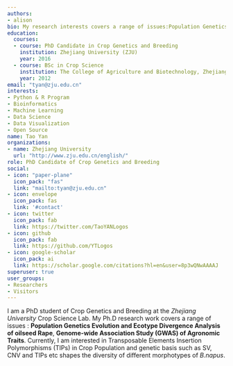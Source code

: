 ```yaml
---
authors:
- alison
bio: My research interests covers a range of issues:Population Genetics Evolution and Ecotype Divergence Analysis of oilseed Rape, Genome-wide Association Study (GWAS) of Agronomic Traits.
education:
  courses:
  - course: PhD Candidate in Crop Genetics and Breeding
    institution: Zhejiang University (ZJU)
    year: 2016
  - course: BSc in Crop Science
    institution: The College of Agriculture and Biotechnology, Zhejiang University (ZJU)
    year: 2012
email: "tyan@zju.edu.cn"
interests:
- Python & R Program
- Bioinformatics
- Machine Learning
- Data Science
- Data Visualization
- Open Source
name: Tao Yan
organizations:
- name: Zhejiang University
  url: "http://www.zju.edu.cn/english/"
role: PhD Candidate of Crop Genetics and Breeding
social:
- icon: "paper-plane"
  icon_pack: "fas"
  link: "mailto:tyan@zju.edu.cn"  
- icon: envelope
  icon_pack: fas
  link: '#contact'
- icon: twitter
  icon_pack: fab
  link: https://twitter.com/TaoYANLogos
- icon: github
  icon_pack: fab
  link: https://github.com/YTLogos
- icon: google-scholar
  icon_pack: ai
  link: https://scholar.google.com/citations?hl=en&user=8p3wQNwAAAAJ
superuser: true
user_groups:
- Researchers
- Visitors
---
```


I am a PhD student of Crop Genetics and Breeding at the *Zhejiang University* Crop Science Lab. My Ph.D research work covers a range of issues : **Population Genetics Evolution and Ecotype Divergence Analysis of oilseed Rape**, **Genome-wide Association Study (GWAS) of Agronomic Traits**. Currently, I am interested in Transposable Elements Insertion Polymorphisms (TIPs) in Crop Population and genetic basis such as SV, CNV and TIPs etc shapes the diversity of different morphotypes of *B.napus*.
